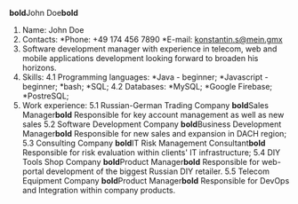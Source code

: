 **bold**John Doe**bold**
1. Name: John Doe
2. Contacts:
*Phone: +49 174 456 7890
*E-mail: konstantin.s@mein.gmx
3. Software development manager with experience in telecom, web and mobile applications development looking forward to broaden his horizons.
4. Skills:
    4.1 Programming languages:
        *Java - beginner;
        *Javascript - beginner;
        *bash;
        *SQL;
    4.2 Databases:
        *MySQL;
        *Google Firebase;
        *PostreSQL;
5. Work experience:
    5.1 Russian-German Trading Company
        **bold**Sales Manager**bold**
        Responsible for key account management as well as new sales
    5.2 Software Development Company
            **bold**Business Development Manager**bold**
            Responsible for new sales and expansion in DACH region;
    5.3 Consulting Company
            **bold**IT Risk Management Consultant**bold**
            Responsible for risk evaluation within clients' IT infrastructure;
    5.4 DIY Tools Shop Company
            **bold**Product Manager**bold**
            Responsible for web-portal development of the biggest Russian DIY retailer.
    5.5 Telecom Equipment Company
            **bold**Product Manager**bold**
            Responsible for DevOps and Integration within company products.